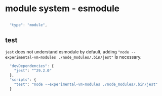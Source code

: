# module system - esmodule

##

```js
  "type": "module",
```

## test
`jest` does not understand esmodule by default, adding `"node --experimental-vm-modules ./node_modules/.bin/jest"` is necessary.

```js
  "devDependencies": {
    "jest": "^29.2.0"
  },
  "scripts": {
    "test": "node --experimental-vm-modules ./node_modules/.bin/jest"
  }
```